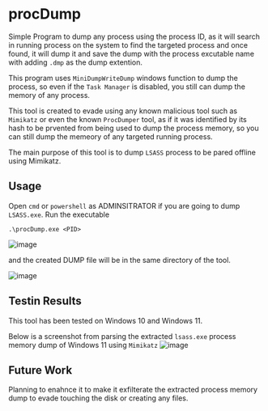 # procDump

Simple Program to dump any process using the process ID, as it will search in running process on the system to find the targeted process and once found, it will dump it and save the dump with the process excutable name with adding `.dmp` as the dump extention.

This program uses `MiniDumpWriteDump` windows function to dump the process, so even if the `Task Manager` is disabled, you still can dump the memory of any process.

This tool is created to evade using any known malicious tool such as `Mimikatz` or even the known `ProcDumper` tool, as if it was identified by its hash to be prvented from being used to dump the process memory, so you can still dump the memeory of any targeted running process.

The main purpose of this tool is to dump `LSASS` process to be pared offline using Mimikatz.

## Usage
Open `cmd` or `powershell` as ADMINSITRATOR if you are going to dump `LSASS.exe`.
Run the executable
```
.\procDump.exe <PID>
```
![image](https://user-images.githubusercontent.com/14153248/208212785-3073af4e-e757-49fa-9e67-cb8e496d1d41.png)

and the created DUMP file will be in the same directory of the tool.

 ![image](https://user-images.githubusercontent.com/14153248/208212898-6ffdc463-d61c-461e-8cda-e2bf48d73e07.png)


## Testin Results
This tool has been tested on Windows 10 and Windows 11.

Below is a screenshot from parsing the extracted `lsass.exe` process memory dump of Windows 11 using `Mimikatz`
![image](https://user-images.githubusercontent.com/14153248/208241202-c70d6777-16dd-47e8-ad41-c73c5f5eb487.png)

## Future Work
Planning to enahnce it to make it exfilterate the extracted process memory dump to evade touching the disk or creating any files.
